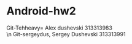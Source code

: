 # Android-hw2

Git-Tehheavy= Alex dushevski 313313983 </br>\n
Git-sergeydus, Sergey Dushevski 313313991
